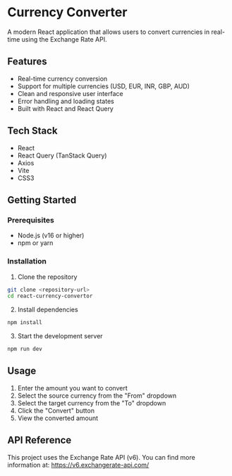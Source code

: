 # Currency Converter

A modern React application that allows users to convert currencies in real-time using the Exchange Rate API.

## Features

- Real-time currency conversion
- Support for multiple currencies (USD, EUR, INR, GBP, AUD)
- Clean and responsive user interface
- Error handling and loading states
- Built with React and React Query

## Tech Stack

- React
- React Query (TanStack Query)
- Axios
- Vite
- CSS3

## Getting Started

### Prerequisites

- Node.js (v16 or higher)
- npm or yarn

### Installation

1. Clone the repository
```bash
git clone <repository-url>
cd react-currency-convertor
```

2. Install dependencies
```bash
npm install
```

3. Start the development server
```bash
npm run dev
```

## Usage

1. Enter the amount you want to convert
2. Select the source currency from the "From" dropdown
3. Select the target currency from the "To" dropdown
4. Click the "Convert" button
5. View the converted amount

## API Reference

This project uses the Exchange Rate API (v6). You can find more information at:
https://v6.exchangerate-api.com/


